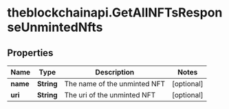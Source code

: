 # theblockchainapi.GetAllNFTsResponseUnmintedNfts

## Properties

Name | Type | Description | Notes
------------ | ------------- | ------------- | -------------
**name** | **String** | The name of the unminted NFT | [optional] 
**uri** | **String** | The uri of the unminted NFT | [optional] 


